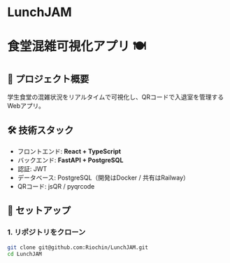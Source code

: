 # LunchJAM
# 食堂混雑可視化アプリ 🍽️

## 🎯 プロジェクト概要
学生食堂の混雑状況をリアルタイムで可視化し、QRコードで入退室を管理するWebアプリ。

## 🛠 技術スタック
- フロントエンド: **React + TypeScript**
- バックエンド: **FastAPI + PostgreSQL**
- 認証: JWT
- データベース: PostgreSQL（開発はDocker / 共有はRailway）
- QRコード: jsQR / pyqrcode

## 🚀 セットアップ
### 1. リポジトリをクローン
```sh
git clone git@github.com:Riochin/LunchJAM.git
cd LunchJAM
